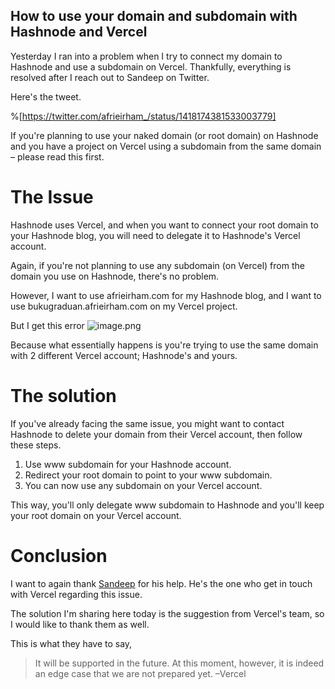 ## How to use your domain and subdomain with Hashnode and Vercel

Yesterday I ran into a problem when I try to connect my domain to Hashnode and use a subdomain on Vercel. Thankfully, everything is resolved after I reach out to Sandeep on Twitter.

Here's the tweet.

%[https://twitter.com/afrieirham_/status/1418174381533003779]

If you're planning to use your naked domain (or root domain) on Hashnode and you have a project on Vercel using a subdomain from the same domain – please read this first.

# The Issue 
Hashnode uses Vercel, and when you want to connect your root domain to your Hashnode blog, you will need to delegate it to Hashnode's Vercel account.

Again, if you're not planning to use any subdomain (on Vercel) from the domain you use on Hashnode, there's no problem.

However, I want to use afrieirham.com for my Hashnode blog, and I want to use bukugraduan.afrieirham.com on my Vercel project.


But I get this error 
![image.png](https://cdn.hashnode.com/res/hashnode/image/upload/v1627019309729/fQA9_qIVo.png)

Because what essentially happens is you're trying to use the same domain with 2 different Vercel account; Hashnode's and yours.

# The solution

If you've already facing the same issue, you might want to contact Hashnode to delete your domain from their Vercel account, then follow these steps.

1. Use www subdomain for your Hashnode account.
2. Redirect your root domain to point to your www subdomain.
3. You can now use any subdomain on your Vercel account.

This way, you'll only delegate www subdomain to Hashnode and you'll keep your root domain on your Vercel account.

# Conclusion
I want to again thank [Sandeep](https://twitter.com/Sandeepg33k) for his help. He's the one who get in touch with Vercel regarding this issue.

The solution I'm sharing here today is the suggestion from Vercel's team, so I would like to thank them as well.

This is what they have to say,
> It will be supported in the future. At this moment, however, it is indeed an edge case that we are not prepared yet. –Vercel
